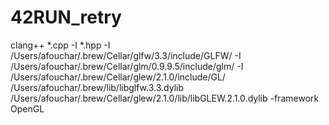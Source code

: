 # 42RUN_retry

clang++ *.cpp -I *.hpp -I /Users/afouchar/.brew/Cellar/glfw/3.3/include/GLFW/ -I /Users/afouchar/.brew/Cellar/glm/0.9.9.5/include/glm/ -I /Users/afouchar/.brew/Cellar/glew/2.1.0/include/GL/ /Users/afouchar/.brew/lib/libglfw.3.3.dylib /Users/afouchar/.brew/Cellar/glew/2.1.0/lib/libGLEW.2.1.0.dylib -framework OpenGL
